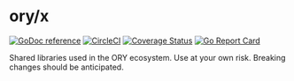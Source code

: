 # ory/x

[![GoDoc reference](https://img.shields.io/badge/godoc-reference-5272B4.svg?style=flat-square)](https://godoc.org/github.com/galaxyed/x)
[![CircleCI](https://circleci.com/gh/ory/x.svg?style=shield)](https://circleci.com/gh/ory/x)
[![Coverage Status](https://coveralls.io/repos/github/ory/x/badge.svg?branch=master)](https://coveralls.io/github/ory/x?branch=master)
[![Go Report Card](https://goreportcard.com/badge/github.com/galaxyed/x)](https://goreportcard.com/report/github.com/galaxyed/x)

Shared libraries used in the ORY ecosystem. Use at your own risk. Breaking changes should be anticipated.
